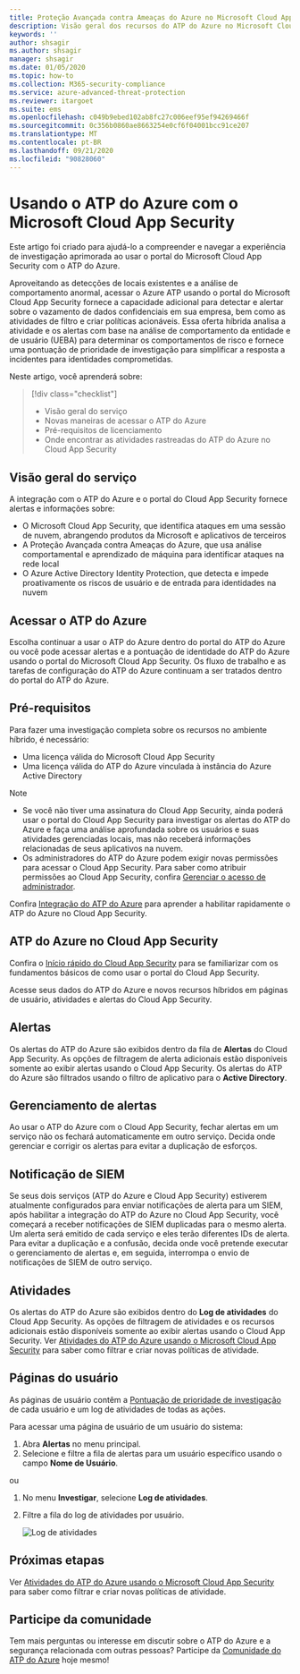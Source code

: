 ```yaml
---
title: Proteção Avançada contra Ameaças do Azure no Microsoft Cloud App Security
description: Visão geral dos recursos do ATP do Azure no Microsoft Cloud App Security.
keywords: ''
author: shsagir
ms.author: shsagir
manager: shsagir
ms.date: 01/05/2020
ms.topic: how-to
ms.collection: M365-security-compliance
ms.service: azure-advanced-threat-protection
ms.reviewer: itargoet
ms.suite: ems
ms.openlocfilehash: c049b9ebed102ab8fc27c006eef95ef94269466f
ms.sourcegitcommit: 0c356b0860ae8663254e0cf6f04001bcc91ce207
ms.translationtype: MT
ms.contentlocale: pt-BR
ms.lasthandoff: 09/21/2020
ms.locfileid: "90828060"
---
```

# <a name="using-azure-atp-with-microsoft-cloud-app-security"></a>Usando o ATP do Azure com o Microsoft Cloud App Security

Este artigo foi criado para ajudá-lo a compreender e navegar a experiência de investigação aprimorada ao usar o portal do Microsoft Cloud App Security com o ATP do Azure.

Aproveitando as detecções de locais existentes e a análise de comportamento anormal, acessar o Azure ATP usando o portal do Microsoft Cloud App Security fornece a capacidade adicional para detectar e alertar sobre o vazamento de dados confidenciais em sua empresa, bem como as atividades de filtro e criar políticas acionáveis. Essa oferta híbrida analisa a atividade e os alertas com base na análise de comportamento da entidade e de usuário (UEBA) para determinar os comportamentos de risco e fornece uma pontuação de prioridade de investigação para simplificar a resposta a incidentes para identidades comprometidas.

Neste artigo, você aprenderá sobre:

> [!div class="checklist"]
>
> - Visão geral do serviço
> - Novas maneiras de acessar o ATP do Azure
> - Pré-requisitos de licenciamento
> - Onde encontrar as atividades rastreadas do ATP do Azure no Cloud App Security

## <a name="service-overview"></a>Visão geral do serviço

A integração com o ATP do Azure e o portal do Cloud App Security fornece alertas e informações sobre:

- O Microsoft Cloud App Security, que identifica ataques em uma sessão de nuvem, abrangendo produtos da Microsoft e aplicativos de terceiros
- A Proteção Avançada contra Ameaças do Azure, que usa análise comportamental e aprendizado de máquina para identificar ataques na rede local
- O Azure Active Directory Identity Protection, que detecta e impede proativamente os riscos de usuário e de entrada para identidades na nuvem

## <a name="access-azure-atp"></a>Acessar o ATP do Azure

Escolha continuar a usar o ATP do Azure dentro do portal do ATP do Azure ou você pode acessar alertas e a pontuação de identidade do ATP do Azure usando o portal do Microsoft Cloud App Security. Os fluxo de trabalho e as tarefas de configuração do ATP do Azure continuam a ser tratados dentro do portal do ATP do Azure.

## <a name="prerequisites"></a>Pré-requisitos

Para fazer uma investigação completa sobre os recursos no ambiente híbrido, é necessário:

- Uma licença válida do Microsoft Cloud App Security
- Uma licença válida do ATP do Azure vinculada à instância do Azure Active Directory

>[!NOTE]
>
> - Se você não tiver uma assinatura do Cloud App Security, ainda poderá usar o portal do Cloud App Security para investigar os alertas do ATP do Azure e faça uma análise aprofundada sobre os usuários e suas atividades gerenciadas locais, mas não receberá informações relacionadas de seus aplicativos na nuvem.
> - Os administradores do ATP do Azure podem exigir novas permissões para acessar o Cloud App Security. Para saber como atribuir permissões ao Cloud App Security, confira [Gerenciar o acesso de administrador](/cloud-app-security/manage-admins).

Confira [Integração do ATP do Azure](/cloud-app-security/aatp-integration) para aprender a habilitar rapidamente o ATP do Azure no Cloud App Security.

## <a name="azure-atp-in-cloud-app-security"></a>ATP do Azure no Cloud App Security

Confira o [Início rápido do Cloud App Security](/cloud-app-security/getting-started-with-cloud-app-security) para se familiarizar com os fundamentos básicos de como usar o portal do Cloud App Security.

Acesse seus dados do ATP do Azure e novos recursos híbridos em páginas de usuário, atividades e alertas do Cloud App Security.

## <a name="alerts"></a>Alertas

Os alertas do ATP do Azure são exibidos dentro da fila de **Alertas** do Cloud App Security. As opções de filtragem de alerta adicionais estão disponíveis somente ao exibir alertas usando o Cloud App Security. Os alertas do ATP do Azure são filtrados usando o filtro de aplicativo para o **Active Directory**.

## <a name="alert-management"></a>Gerenciamento de alertas

Ao usar o ATP do Azure com o Cloud App Security, fechar alertas em um serviço não os fechará automaticamente em outro serviço. Decida onde gerenciar e corrigir os alertas para evitar a duplicação de esforços.

## <a name="siem-notification"></a>Notificação de SIEM

Se seus dois serviços (ATP do Azure e Cloud App Security) estiverem atualmente configurados para enviar notificações de alerta para um SIEM, após habilitar a integração do ATP do Azure no Cloud App Security, você começará a receber notificações de SIEM duplicadas para o mesmo alerta. Um alerta será emitido de cada serviço e eles terão diferentes IDs de alerta. Para evitar a duplicação e a confusão, decida onde você pretende executar o gerenciamento de alertas e, em seguida, interrompa o envio de notificações de SIEM de outro serviço.

## <a name="activities"></a>Atividades

Os alertas do ATP do Azure são exibidos dentro do **Log de atividades** do Cloud App Security. As opções de filtragem de atividades e os recursos adicionais estão disponíveis somente ao exibir alertas usando o Cloud App Security. Ver [Atividades do ATP do Azure usando o Microsoft Cloud App Security](activities-filtering-mcas.md) para saber como filtrar e criar novas políticas de atividade.

## <a name="user-pages"></a>Páginas do usuário

As páginas de usuário contêm a [Pontuação de prioridade de investigação](/cloud-app-security/tutorial-ueba) de cada usuário e um log de atividades de todas as ações.

Para acessar uma página de usuário de um usuário do sistema:
1. Abra **Alertas** no menu principal.
1. Selecione e filtre a fila de alertas para um usuário específico usando o campo **Nome de Usuário**.

 ou

1. No menu **Investigar**, selecione **Log de atividades**.
1. Filtre a fila do log de atividades por usuário.

    ![Log de atividades](media/atp-mcas-activity-filter.png)

## <a name="next-steps"></a>Próximas etapas

Ver [Atividades do ATP do Azure usando o Microsoft Cloud App Security](activities-filtering-mcas.md) para saber como filtrar e criar novas políticas de atividade.

## <a name="join-the-community"></a>Participe da comunidade

Tem mais perguntas ou interesse em discutir sobre o ATP do Azure e a segurança relacionada com outras pessoas? Participe da [Comunidade do ATP do Azure](https://techcommunity.microsoft.com/t5/Azure-Advanced-Threat-Protection/bd-p/AzureAdvancedThreatProtection) hoje mesmo!
